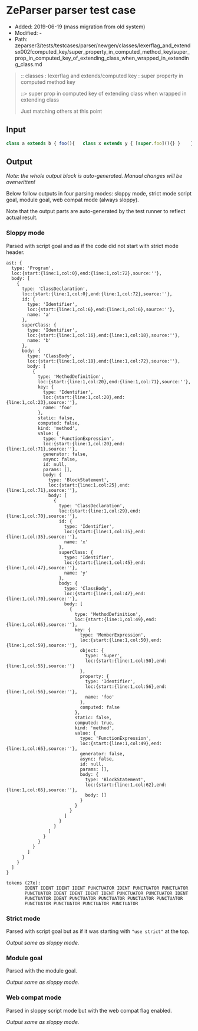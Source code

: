 # ZeParser parser test case

- Added: 2019-06-19 (mass migration from old system)
- Modified: -
- Path: zeparser3/tests/testcases/parser/newgen/classes/lexerflag_and_extendsx002fcomputed_key/super_property_in_computed_method_key/super_prop_in_computed_key_of_extending_class_when_wrapped_in_extending_class.md

> :: classes : lexerflag and extends/computed key : super property in computed method key
>
> ::> super prop in computed key of extending class when wrapped in extending class
>
> Just matching others at this point

## Input

`````js
class a extends b { foo(){   class x extends y { [super.foo](){} }    }}
`````

## Output

_Note: the whole output block is auto-generated. Manual changes will be overwritten!_

Below follow outputs in four parsing modes: sloppy mode, strict mode script goal, module goal, web compat mode (always sloppy).

Note that the output parts are auto-generated by the test runner to reflect actual result.

### Sloppy mode

Parsed with script goal and as if the code did not start with strict mode header.

`````
ast: {
  type: 'Program',
  loc:{start:{line:1,col:0},end:{line:1,col:72},source:''},
  body: [
    {
      type: 'ClassDeclaration',
      loc:{start:{line:1,col:0},end:{line:1,col:72},source:''},
      id: {
        type: 'Identifier',
        loc:{start:{line:1,col:6},end:{line:1,col:6},source:''},
        name: 'a'
      },
      superClass: {
        type: 'Identifier',
        loc:{start:{line:1,col:16},end:{line:1,col:18},source:''},
        name: 'b'
      },
      body: {
        type: 'ClassBody',
        loc:{start:{line:1,col:18},end:{line:1,col:72},source:''},
        body: [
          {
            type: 'MethodDefinition',
            loc:{start:{line:1,col:20},end:{line:1,col:71},source:''},
            key: {
              type: 'Identifier',
              loc:{start:{line:1,col:20},end:{line:1,col:23},source:''},
              name: 'foo'
            },
            static: false,
            computed: false,
            kind: 'method',
            value: {
              type: 'FunctionExpression',
              loc:{start:{line:1,col:20},end:{line:1,col:71},source:''},
              generator: false,
              async: false,
              id: null,
              params: [],
              body: {
                type: 'BlockStatement',
                loc:{start:{line:1,col:25},end:{line:1,col:71},source:''},
                body: [
                  {
                    type: 'ClassDeclaration',
                    loc:{start:{line:1,col:29},end:{line:1,col:70},source:''},
                    id: {
                      type: 'Identifier',
                      loc:{start:{line:1,col:35},end:{line:1,col:35},source:''},
                      name: 'x'
                    },
                    superClass: {
                      type: 'Identifier',
                      loc:{start:{line:1,col:45},end:{line:1,col:47},source:''},
                      name: 'y'
                    },
                    body: {
                      type: 'ClassBody',
                      loc:{start:{line:1,col:47},end:{line:1,col:70},source:''},
                      body: [
                        {
                          type: 'MethodDefinition',
                          loc:{start:{line:1,col:49},end:{line:1,col:65},source:''},
                          key: {
                            type: 'MemberExpression',
                            loc:{start:{line:1,col:50},end:{line:1,col:59},source:''},
                            object: {
                              type: 'Super',
                              loc:{start:{line:1,col:50},end:{line:1,col:55},source:''}
                            },
                            property: {
                              type: 'Identifier',
                              loc:{start:{line:1,col:56},end:{line:1,col:56},source:''},
                              name: 'foo'
                            },
                            computed: false
                          },
                          static: false,
                          computed: true,
                          kind: 'method',
                          value: {
                            type: 'FunctionExpression',
                            loc:{start:{line:1,col:49},end:{line:1,col:65},source:''},
                            generator: false,
                            async: false,
                            id: null,
                            params: [],
                            body: {
                              type: 'BlockStatement',
                              loc:{start:{line:1,col:62},end:{line:1,col:65},source:''},
                              body: []
                            }
                          }
                        }
                      ]
                    }
                  }
                ]
              }
            }
          }
        ]
      }
    }
  ]
}

tokens (27x):
       IDENT IDENT IDENT IDENT PUNCTUATOR IDENT PUNCTUATOR PUNCTUATOR
       PUNCTUATOR IDENT IDENT IDENT IDENT PUNCTUATOR PUNCTUATOR IDENT
       PUNCTUATOR IDENT PUNCTUATOR PUNCTUATOR PUNCTUATOR PUNCTUATOR
       PUNCTUATOR PUNCTUATOR PUNCTUATOR PUNCTUATOR
`````

### Strict mode

Parsed with script goal but as if it was starting with `"use strict"` at the top.

_Output same as sloppy mode._

### Module goal

Parsed with the module goal.

_Output same as sloppy mode._

### Web compat mode

Parsed in sloppy script mode but with the web compat flag enabled.

_Output same as sloppy mode._
